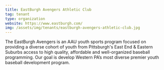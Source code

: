 ```yaml
---
title: EastBurgh Avengers Athletic Club
tag: tenant
type: organization
website: https://www.eastburgh.com/
img: /assets/img/tenants/eastburgh-avengers-athletic-club.jpg
---
```

The EastBurgh Avengers is an AAU youth sports program focused on providing a diverse cohort of youth from Pittsburgh's East End & Eastern Suburbs access to high quality, affordable and well-organized baseball programming. Our goal is develop Western PA’s most diverse premier youth baseball development program.

